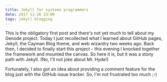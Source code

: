 ```yaml
---
title: Jekyll for systems programmers
date: 2017-11-26 23:00
tags: jekyll blogging
---
```


This is the obligatory first post and there's not yet much to tell about my
Genode project. Today I just recollected what I learned about GitHub pages,
Jekyll, the Cayman Blog theme, and web wizardry two weeks ago. Back then, I
decided to finally start this project - this evening I knocked together the
framework and mounted the canvas. So here it is, but it was a stony path with
Jekyll. (No, I'll not joke about Mr. Hyde!)

Fortunately, I also got an idea about providing a comment feature for the blog
just with the GitHub issue tracker. So, I'm not frustrated too much ;-)
